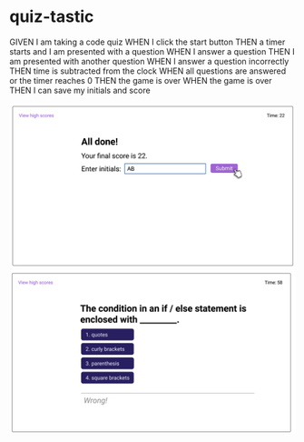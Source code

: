 # quiz-tastic
GIVEN I am taking a code quiz
WHEN I click the start button
THEN a timer starts and I am presented with a question
WHEN I answer a question
THEN I am presented with another question
WHEN I answer a question incorrectly
THEN time is subtracted from the clock
WHEN all questions are answered or the timer reaches 0
THEN the game is over
WHEN the game is over
THEN I can save my initials and score

<img src="assets/images/Screen Shot 2023-07-23 at 12.33.29 PM.png" alt="mockup screenshot">
<img src="assets/images/Screen Shot 2023-07-23 at 12.34.09 PM.png" alt="mockup screenshot">